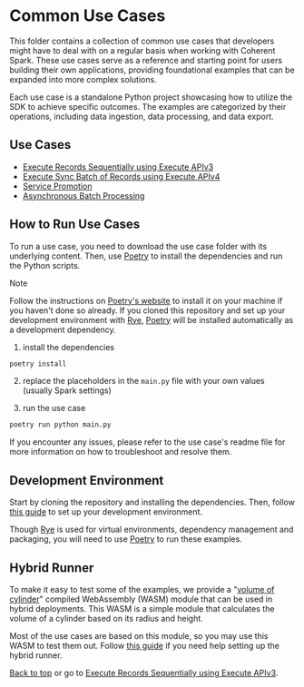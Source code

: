 <!-- markdownlint-disable-file MD029 -->
# Common Use Cases

This folder contains a collection of common use cases that developers might have to
deal with on a regular basis when working with Coherent Spark. These use cases serve
as a reference and starting point for users building their own applications, providing
foundational examples that can be expanded into more complex solutions.

Each use case is a standalone Python project showcasing how to utilize the SDK
to achieve specific outcomes. The examples are categorized by their operations,
including data ingestion, data processing, and data export.

## Use Cases

- [Execute Records Sequentially using Execute APIv3](api_v3_for_loop/readme.md)
- [Execute Sync Batch of Records using Execute APIv4](api_v4_sync_batch/readme.md)
- [Service Promotion](service_promotion/readme.md)
- [Asynchronous Batch Processing](async_batch/readme.md)

## How to Run Use Cases

To run a use case, you need to download the use case folder with its underlying
content. Then, use [Poetry][poetry] to install the dependencies and run the
Python scripts.

> [!NOTE]
> Follow the instructions on [Poetry's website](https://python-poetry.org/docs/)
> to install it on your machine if you haven't done so already. If you cloned this
> repository and set up your development environment with [Rye], [Poetry] will be
> installed automatically as a development dependency.

1. install the dependencies

```bash
poetry install
```

2. replace the placeholders in the `main.py` file with your own values (usually Spark settings)

3. run the use case

```bash
poetry run python main.py
```

If you encounter any issues, please refer to the use case's readme file for more
information on how to troubleshoot and resolve them.

## Development Environment

Start by cloning the repository and installing the dependencies. Then, follow
[this guide][contributing-url] to set up your development environment.

Though [Rye] is used for virtual environments, dependency management and packaging,
you will need to use [Poetry] to run these examples.

## Hybrid Runner

To make it easy to test some of the examples, we provide a "[volume of cylinder](volume-cylinder.zip)"
compiled WebAssembly (WASM) module that can be used in hybrid deployments. This WASM is
a simple module that calculates the volume of a cylinder based on its radius and height.

Most of the use cases are based on this module, so you may use this WASM to test
them out. Follow [this guide][hybrid-runner] if you need help setting up the hybrid
runner.

[Back to top](#common-use-cases) or go to [Execute Records Sequentially using Execute APIv3](api_v3_for_loop).

<!-- References -->
[contributing-url]: https://github.com/Coherent-Partners/spark-python-sdk/blob/main/CONTRIBUTING.md
[hybrid-runner]: https://github.com/Coherent-Partners/spark-python-sdk/blob/main/docs/wasm/readme.md
[poetry]: https://python-poetry.org/
[rye]: https://rye-up.com/
